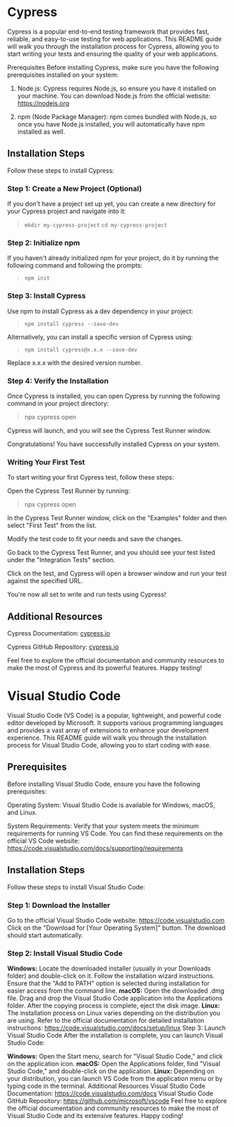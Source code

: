 # Cypress
Cypress is a popular end-to-end testing framework that provides fast, reliable, and easy-to-use testing for web applications. This README guide will walk you through the installation process for Cypress, allowing you to start writing your tests and ensuring the quality of your web applications.

Prerequisites
Before installing Cypress, make sure you have the following prerequisites installed on your system:

1. Node.js: Cypress requires Node.js, so ensure you have it installed on your machine. You can download Node.js from the official website: https://nodejs.org

2. npm (Node Package Manager): npm comes bundled with Node.js, so once you have Node.js installed, you will automatically have npm installed as well.

## Installation Steps
Follow these steps to install Cypress:

### Step 1: Create a New Project (Optional)
If you don't have a project set up yet, you can create a new directory for your Cypress project and navigate into it:

> `mkdir my-cypress-project`
> `cd my-cypress-project`

### Step 2: Initialize npm
If you haven't already initialized npm for your project, do it by running the following command and following the prompts:

> `npm init`

### Step 3: Install Cypress
Use npm to install Cypress as a dev dependency in your project:

> `npm install cypress --save-dev`

Alternatively, you can install a specific version of Cypress using:

> `npm install cypress@x.x.x --save-dev`

Replace x.x.x with the desired version number.

### Step 4: Verify the Installation
Once Cypress is installed, you can open Cypress by running the following command in your project directory:

> npx cypress open

Cypress will launch, and you will see the Cypress Test Runner window.

Congratulations! You have successfully installed Cypress on your system.

### Writing Your First Test
To start writing your first Cypress test, follow these steps:

Open the Cypress Test Runner by running:

> npx cypress open

In the Cypress Test Runner window, click on the "Examples" folder and then select "First Test" from the list.

Modify the test code to fit your needs and save the changes.

Go back to the Cypress Test Runner, and you should see your test listed under the "Integration Tests" section.

Click on the test, and Cypress will open a browser window and run your test against the specified URL.

You're now all set to write and run tests using Cypress!

## Additional Resources
Cypress Documentation: [cypress.io](https://docs.cypress.io)

Cypress GitHub Repository: [cypress.io](https://github.com/cypress-io/cypress)

Feel free to explore the official documentation and community resources to make the most of Cypress and its powerful features. Happy testing!


# Visual Studio Code

Visual Studio Code (VS Code) is a popular, lightweight, and powerful code editor developed by Microsoft. It supports various programming languages and provides a vast array of extensions to enhance your development experience. This README guide will walk you through the installation process for Visual Studio Code, allowing you to start coding with ease.

## Prerequisites
Before installing Visual Studio Code, ensure you have the following prerequisites:

Operating System: Visual Studio Code is available for Windows, macOS, and Linux.

System Requirements: Verify that your system meets the minimum requirements for running VS Code. You can find these requirements on the official VS Code website: https://code.visualstudio.com/docs/supporting/requirements

## Installation Steps
Follow these steps to install Visual Studio Code:

### Step 1: Download the Installer
Go to the official Visual Studio Code website: https://code.visualstudio.com
Click on the "Download for [Your Operating System]" button.
The download should start automatically.
### Step 2: Install Visual Studio Code
**Windows:**
Locate the downloaded installer (usually in your Downloads folder) and double-click on it.
Follow the installation wizard instructions.
Ensure that the "Add to PATH" option is selected during installation for easier access from the command line.
**macOS:**
Open the downloaded .dmg file.
Drag and drop the Visual Studio Code application into the Applications folder.
After the copying process is complete, eject the disk image.
**Linux:**
The installation process on Linux varies depending on the distribution you are using.
Refer to the official documentation for detailed installation instructions: https://code.visualstudio.com/docs/setup/linux
Step 3: Launch Visual Studio Code
After the installation is complete, you can launch Visual Studio Code:

**Windows:** Open the Start menu, search for "Visual Studio Code," and click on the application icon.
**macOS:** Open the Applications folder, find "Visual Studio Code," and double-click on the application.
**Linux:** Depending on your distribution, you can launch VS Code from the application menu or by typing code in the terminal.
Additional Resources
Visual Studio Code Documentation: https://code.visualstudio.com/docs
Visual Studio Code GitHub Repository: https://github.com/microsoft/vscode
Feel free to explore the official documentation and community resources to make the most of Visual Studio Code and its extensive features. Happy coding!